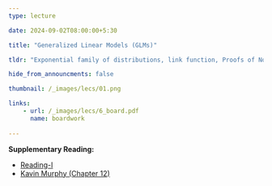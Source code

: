 ```yaml
---
type: lecture

date: 2024-09-02T08:00:00+5:30

title: "Generalized Linear Models (GLMs)"

tldr: "Exponential family of distributions, link function, Proofs of Normal/Poisson/Binomial distributions in GLMs"

hide_from_announcments: false

thumbnail: /_images/lecs/01.png

links: 
    - url: /_images/lecs/6_board.pdf
      name: boardwork
      
---
```

**Supplementary Reading:**
- [Reading-I](/_images/lecs/6_reading1.pdf)
- [Kavin Murphy (Chapter 12)](https://probml.github.io/pml-book/book1.html)
